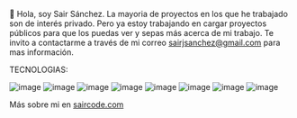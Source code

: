 👋 Hola, soy Sair Sánchez. La mayoria de proyectos en los que he trabajado son de interés privado. Pero ya estoy trabajando en cargar proyectos públicos para que los puedas ver y sepas más acerca de mi trabajo. 
Te invito a contactarme a través de mi correo sairjsanchez@gmail.com para mas información.


TECNOLOGIAS: 


![image](https://user-images.githubusercontent.com/37475982/230406685-1dde00a1-244a-48ef-b1f8-190e3623b455.png)
![image](https://user-images.githubusercontent.com/37475982/230443447-3fca8181-4773-4f30-b4b9-ba5b3773a2d0.png)
![image](https://user-images.githubusercontent.com/37475982/230408257-1e61e877-15b8-41b5-ae87-e0ffdd52b1b6.png)
![image](https://user-images.githubusercontent.com/37475982/230442840-996bbecd-7af7-4982-be3e-a4202aaff26d.png)
![image](https://user-images.githubusercontent.com/37475982/230411155-b17a014b-a385-44b1-a0a3-64dcc3a1b4a5.png)
![image](https://user-images.githubusercontent.com/37475982/230405964-0a050da5-e3f5-4999-872f-b7a3deedfd5c.png)
![image](https://user-images.githubusercontent.com/37475982/230409633-5bbfe82f-b538-40a3-96f8-fa772793121d.png)
![image](https://user-images.githubusercontent.com/37475982/230407272-97fbc0cb-31ab-4071-be18-5ac2a69cf9ee.png)




Más sobre mi en [saircode.com](https://saircode.com/)
